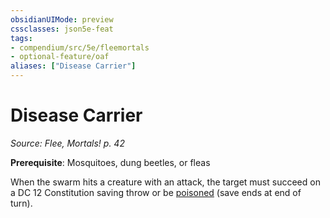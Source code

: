 ```yaml
---
obsidianUIMode: preview
cssclasses: json5e-feat
tags:
- compendium/src/5e/fleemortals
- optional-feature/oaf
aliases: ["Disease Carrier"]
---
```

# Disease Carrier
*Source: Flee, Mortals! p. 42*  

**Prerequisite**: Mosquitoes, dung beetles, or fleas

When the swarm hits a creature with an attack, the target must succeed on a DC 12 Constitution saving throw or be [poisoned](2-Mechanics/CLI/rules/conditions.md#poisoned) (save ends at end of turn).